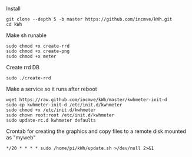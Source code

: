 Install
```
git clone --depth 5 -b master https://github.com/incmve/kWh.git
cd kWh
```
Make sh runable
```
sudo chmod +x create-rrd
sudo chmod +x create-png
sudo chmod +x meter
 ```
Create rrd DB
```
sudo ./create-rrd
```

Make a service so it runs after reboot
```
wget https://raw.github.com/incmve/kWh/master/kwhmeter-init-d
sudo cp kwhmeter-init-d /etc/init.d/kwhmeter
sudo chmod +x /etc/init.d/kwhmeter
sudo chown root:root /etc/init.d/kwhmeter
sudo update-rc.d kwhmeter defaults
```

Crontab for creating the graphics and copy files to a remote disk mounted as "myweb"
```
*/20 * * * * sudo /home/pi/kWh/update.sh >/dev/null 2>&1
```
